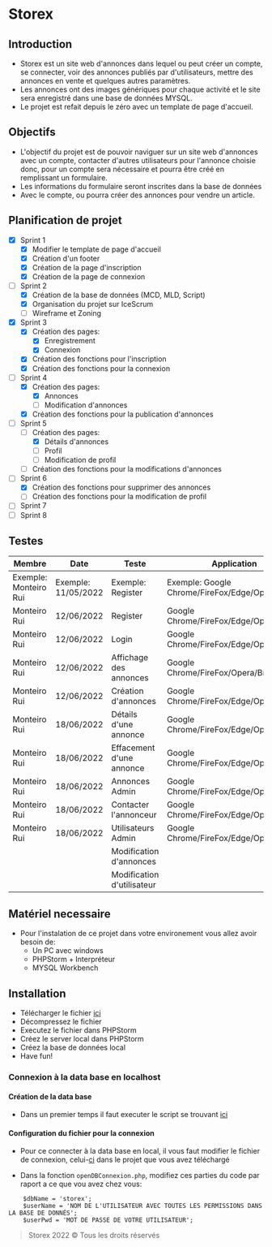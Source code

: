 # Storex
## Introduction
- Storex est un site web d'annonces dans lequel ou peut créer un compte, se connecter, voir des annonces publiés par d'utilisateurs, mettre des annonces en vente et quelques autres paramètres.
- Les annonces ont des images génériques pour chaque activité et le site sera enregistré dans une base de données MYSQL.
- Le projet est refait depuis le zéro avec un template de page d'accueil.

## Objectifs
- L'objectif du projet est de pouvoir naviguer sur un site web d'annonces avec un compte, contacter d'autres utilisateurs pour l'annonce choisie donc, pour un compte sera nécessaire et pourra être créé en remplissant un formulaire.
- Les informations du formulaire seront inscrites dans la base de données
- Avec le compte, ou pourra créer des annonces pour vendre un article.

## Planification de projet
- [X] Sprint 1
  - [X] Modifier le template de page d'accueil
  - [X] Création d'un footer
  - [X] Création de la page d'inscription
  - [X] Création de la page de connexion
- [ ] Sprint 2
  - [X] Création de la base de données (MCD, MLD, Script)
  - [X] Organisation du projet sur IceScrum
  - [ ] Wireframe et Zoning
- [X] Sprint 3
  - [X] Création des pages:
    - [X] Enregistrement
    - [X] Connexion
  - [X] Création des fonctions pour l'inscription
  - [X] Création des fonctions pour la connexion
- [ ] Sprint 4
  - [x] Création des pages:
    - [x] Annonces
    - [ ] Modification d'annonces
  - [x] Création des fonctions pour la publication d'annonces
- [ ] Sprint 5
  - [ ] Création des pages:
    - [x] Détails d'annonces
    - [ ] Profil
    - [ ] Modification de profil
  - [ ] Création des fonctions pour la modifications d'annonces
- [ ] Sprint 6
  - [x] Création des fonctions pour supprimer des annonces
  - [ ] Création des fonctions pour la modification de profil
- [ ] Sprint 7
- [ ] Sprint 8

## Testes
| Membre  | Date | Teste | Application | Évaluation |
| ------------- | ------------- | ------------- | ------------- | ------------- |
| Exemple: Monteiro Rui  | Exemple: 11/05/2022  | Exemple: Register | Exemple: Google Chrome/FireFox/Edge/Opera | ❌ ou ✔️ |
| Monteiro Rui  | 12/06/2022  | Register | Google Chrome/FireFox/Edge/Opera/Brave | ✔️ |
| Monteiro Rui  | 12/06/2022  | Login | Google Chrome/FireFox/Edge/Opera/Brave | ✔️ |
| Monteiro Rui  | 12/06/2022  | Affichage des annonces | Google Chrome/FireFox/Opera/Brave | ✔️ |
| Monteiro Rui  | 12/06/2022  | Création d'annonces | Google Chrome/FireFox/Edge/Opera/Brave | ✔️ |
| Monteiro Rui  | 18/06/2022  | Détails d'une annonce | Google Chrome/FireFox/Edge/Opera/Brave | ✔️ |
| Monteiro Rui  | 18/06/2022  | Effacement d'une annonce | Google Chrome/FireFox/Edge/Opera/Brave | ✔️ |
| Monteiro Rui  | 18/06/2022  | Annonces Admin | Google Chrome/FireFox/Edge/Opera/Brave | ✔️ |
| Monteiro Rui  | 18/06/2022  | Contacter l'annonceur | Google Chrome/FireFox/Edge/Opera/Brave | ✔️ |
| Monteiro Rui  | 18/06/2022  | Utilisateurs Admin | Google Chrome/FireFox/Edge/Opera/Brave | ✔️ |
|  |  | Modification d'annonces |  |  |
|  |  | Modification d'utilisateur |  |  |



## Matériel necessaire
- Pour l'instalation de ce projet dans votre environement vous allez avoir besoin de:
  - Un PC avec windows
  - PHPStorm + Interpréteur 
  - MYSQL Workbench

## Installation
- Télécharger le fichier [ici](https://github.com/Ruimmp/Storex/archive/refs/heads/main.zip)
- Décompressez le fichier
- Executez le fichier dans PHPStorm
- Créez le server local dans PHPStorm
- Créez la base de données local
- Have fun!

### Connexion à la data base en localhost

#### Création de la data base
- Dans un premier temps il faut executer le script se trouvant [ici](https://github.com/Ruimmp/Storex/blob/main/src/SQL/CreateDataBase.sql)

#### Configuration du fichier pour la connexion
- Pour ce connecter à la data base en local, il vous faut modifier le fichier de connexion, celui-[ci](https://github.com/Ruimmp/Storex/blob/main/src/Model/dbConnector.php) dans le projet que vous avez téléchargé

- Dans la fonction `openDBConnexion.php`, modifiez ces parties du code par raport a ce que vou avez chez vous:
```
    $dbName = 'storex';
    $userName = 'NOM DE L'UTILISATEUR AVEC TOUTES LES PERMISSIONS DANS LA BASE DE DONNÉS';
    $userPwd = 'MOT DE PASSE DE VOTRE UTILISATEUR';
```

> Storex 2022 © Tous les droits réservés
